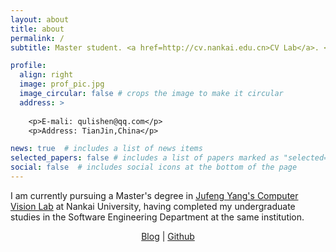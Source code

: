 ```yaml
---
layout: about
title: about
permalink: /
subtitle: Master student. <a href=http://cv.nankai.edu.cn>CV Lab</a>. <a href=http://cv.nankai.edu.cn>Nankai University</a>.

profile:
  align: right
  image: prof_pic.jpg
  image_circular: false # crops the image to make it circular
  address: >
    
    <p>E-mali: qulishen@qq.com</p>
    <p>Address: TianJin,China</p>

news: true  # includes a list of news items
selected_papers: false # includes a list of papers marked as "selected={true}"
social: false  # includes social icons at the bottom of the page
---
```

I am currently pursuing a Master's degree in [Jufeng Yang's Computer Vision Lab](http://cv.nankai.edu.cn/) at Nankai University, having completed my undergraduate studies in the Software Engineering Department at the same institution.


<div style="text-align: center;">
<a href=http://qulishen.top>Blog</a> |
<a href=https://github.com/qulishen>Github</a>
</div>